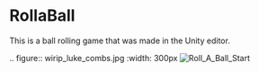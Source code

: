 # RollaBall
This is a ball rolling game that was made in the Unity editor.

.. figure:: wirip_luke_combs.jpg
   :width: 300px
![Roll_A_Ball_Start](https://user-images.githubusercontent.com/70345077/151386975-3c6252c7-af74-46ab-a23f-b796610d7de5.png)
